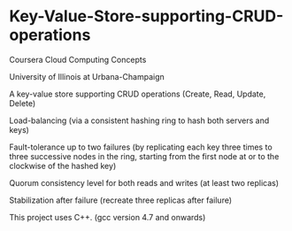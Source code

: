 # Key-Value-Store-supporting-CRUD-operations

Coursera Cloud Computing Concepts

University of Illinois at Urbana-Champaign


A key-value store supporting CRUD operations (Create, Read, Update, Delete)

Load-balancing (via a consistent hashing ring to hash both servers and keys)

Fault-tolerance up to two failures (by replicating each key three times to three successive nodes in the ring, starting from the first node at or to the clockwise of the hashed key)

Quorum consistency level for both reads and writes (at least two replicas)

Stabilization after failure (recreate three replicas after failure)

This project uses C++. (gcc version 4.7 and onwards)
